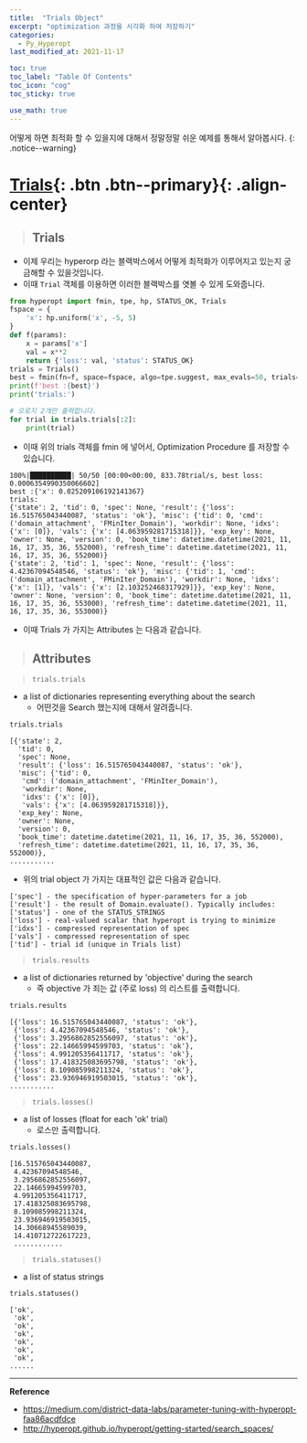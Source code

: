 ```yaml
---
title:  "Trials Object"
excerpt: "optimization 과정을 시각화 하여 저장하기"
categories:
  - Py_Hyperopt
last_modified_at: 2021-11-17

toc: true
toc_label: "Table Of Contents"
toc_icon: "cog"
toc_sticky: true

use_math: true
---
```


 어떻게 하면 최적화 할 수 있을지에 대해서 정말정말 쉬운 예제를 통해서 알아봅시다.
{: .notice--warning}

# [Trials](#link){: .btn .btn--primary}{: .align-center}

> ## Trials

- 이제 우리는 hyperorp 라는 블랙박스에서 어떻게 최적화가 이루어지고 있는지 궁금해할 수 있을것입니다. 
- 이때 `Trial` 객체를 이용하면 이러한 블랙박스를 엿볼 수 있게 도와줍니다.

```python
from hyperopt import fmin, tpe, hp, STATUS_OK, Trials
fspace = {
    'x': hp.uniform('x', -5, 5)
}
def f(params):
    x = params['x']
    val = x**2
    return {'loss': val, 'status': STATUS_OK}
trials = Trials()
best = fmin(fn=f, space=fspace, algo=tpe.suggest, max_evals=50, trials=trials)
print(f'best :{best}')
print('trials:')

# 오로지 2개만 출력합니다.
for trial in trials.trials[:2]:
    print(trial)
```

- 이때 위의 trials 객체를 fmin 에 넣어서, Optimization Procedure 를 저장할 수 있습니다.

```
100%|██████████| 50/50 [00:00<00:00, 833.78trial/s, best loss: 0.0006354990350066602]
best :{'x': 0.025209106192141367}
trials:
{'state': 2, 'tid': 0, 'spec': None, 'result': {'loss': 16.515765043440087, 'status': 'ok'}, 'misc': {'tid': 0, 'cmd': ('domain_attachment', 'FMinIter_Domain'), 'workdir': None, 'idxs': {'x': [0]}, 'vals': {'x': [4.063959281715318]}}, 'exp_key': None, 'owner': None, 'version': 0, 'book_time': datetime.datetime(2021, 11, 16, 17, 35, 36, 552000), 'refresh_time': datetime.datetime(2021, 11, 16, 17, 35, 36, 552000)}
{'state': 2, 'tid': 1, 'spec': None, 'result': {'loss': 4.42367094548546, 'status': 'ok'}, 'misc': {'tid': 1, 'cmd': ('domain_attachment', 'FMinIter_Domain'), 'workdir': None, 'idxs': {'x': [1]}, 'vals': {'x': [2.103252468317929]}}, 'exp_key': None, 'owner': None, 'version': 0, 'book_time': datetime.datetime(2021, 11, 16, 17, 35, 36, 553000), 'refresh_time': datetime.datetime(2021, 11, 16, 17, 35, 36, 553000)}
```

- 이때 Trials 가 가지는 Attributes 는 다음과 같습니다. 

> ## Attributes

> `trials.trials` 

- a list of dictionaries representing everything about the search
  - 어떤것을 Search 했는지에 대해서 알려줍니다.

```python
trials.trials
```

```
[{'state': 2,
  'tid': 0,
  'spec': None,
  'result': {'loss': 16.515765043440087, 'status': 'ok'},
  'misc': {'tid': 0,
   'cmd': ('domain_attachment', 'FMinIter_Domain'),
   'workdir': None,
   'idxs': {'x': [0]},
   'vals': {'x': [4.063959281715318]}},
  'exp_key': None,
  'owner': None,
  'version': 0,
  'book_time': datetime.datetime(2021, 11, 16, 17, 35, 36, 552000),
  'refresh_time': datetime.datetime(2021, 11, 16, 17, 35, 36, 552000)},
...........
```

- 위의 trial object 가 가지는 대표적인 값은 다음과 같습니다. 

```
['spec'] - the specification of hyper-parameters for a job
['result'] - the result of Domain.evaluate(). Typically includes:
['status'] - one of the STATUS_STRINGS
['loss'] - real-valued scalar that hyperopt is trying to minimize
['idxs'] - compressed representation of spec
['vals'] - compressed representation of spec
['tid'] - trial id (unique in Trials list)
```

> `trials.results` 

- a list of dictionaries returned by 'objective' during the search
  - 즉 objective 가 죄는 값 (주로 loss) 의 리스트를 출력합니다. 

```python
trials.results
```

```
[{'loss': 16.515765043440087, 'status': 'ok'},
 {'loss': 4.42367094548546, 'status': 'ok'},
 {'loss': 3.2956862852556097, 'status': 'ok'},
 {'loss': 22.14665994599703, 'status': 'ok'},
 {'loss': 4.991205356411717, 'status': 'ok'},
 {'loss': 17.418325083695798, 'status': 'ok'},
 {'loss': 8.109085998211324, 'status': 'ok'},
 {'loss': 23.936946919503015, 'status': 'ok'},
...........
```

> `trials.losses()`

- a list of losses (float for each 'ok' trial)
  - 로스만 출력합니다. 

```python
trials.losses()
```

```
[16.515765043440087,
 4.42367094548546,
 3.2956862852556097,
 22.14665994599703,
 4.991205356411717,
 17.418325083695798,
 8.109085998211324,
 23.936946919503015,
 14.30668945589039,
 14.410712722617223,
 ............
```

> `trials.statuses()`

- a list of status strings

```python
trials.statuses()
```

```
['ok',
 'ok',
 'ok',
 'ok',
 'ok',
 'ok',
 'ok',
......
```

---

**Reference**

- <https://medium.com/district-data-labs/parameter-tuning-with-hyperopt-faa86acdfdce>
- <http://hyperopt.github.io/hyperopt/getting-started/search_spaces/>







